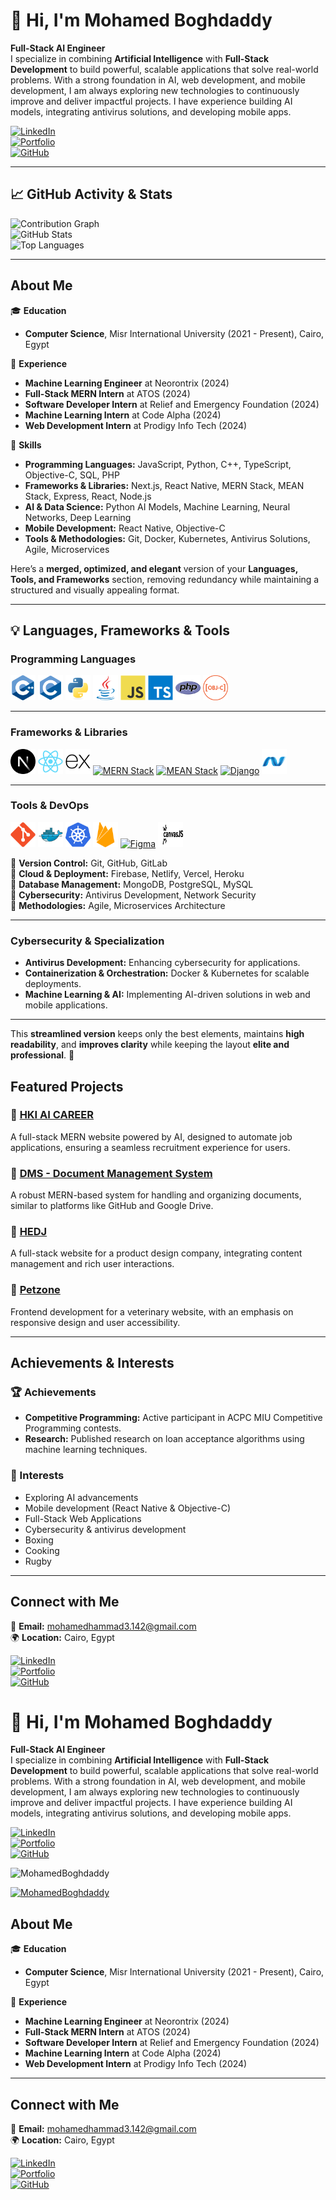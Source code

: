 # 👋 Hi, I'm Mohamed Boghdaddy

**Full-Stack AI Engineer**  
I specialize in combining **Artificial Intelligence** with **Full-Stack Development** to build powerful, scalable applications that solve real-world problems. With a strong foundation in AI, web development, and mobile development, I am always exploring new technologies to continuously improve and deliver impactful projects. I have experience building AI models, integrating antivirus solutions, and developing mobile apps.

[![LinkedIn](https://img.shields.io/badge/LinkedIn-0077B5?logo=linkedin&logoColor=white)](https://www.linkedin.com/in/mohamed-el-boghdaddy/)  
[![Portfolio](https://img.shields.io/badge/Portfolio-ff5a5f?logo=google-chrome&logoColor=white)](https://boghdaddys-portfolio.netlify.app/)  
[![GitHub](https://img.shields.io/badge/GitHub-100000?logo=github&logoColor=white)](https://github.com/MohamedBoghdaddy)

---

## 📈 GitHub Activity & Stats
![Contribution Graph](https://github-readme-streak-stats.herokuapp.com/?user=MohamedBoghdaddy&theme=dark)  
![GitHub Stats](https://github-readme-stats.vercel.app/api?username=MohamedBoghdaddy&show_icons=true&theme=dark)  
![Top Languages](https://github-readme-stats.vercel.app/api/top-langs/?username=MohamedBoghdaddy&layout=compact&theme=dark)  

---

## About Me

🎓 **Education**  
- **Computer Science**, Misr International University (2021 - Present), Cairo, Egypt

💼 **Experience**  
- **Machine Learning Engineer** at Neorontrix (2024)
- **Full-Stack MERN Intern** at ATOS (2024)
- **Software Developer Intern** at Relief and Emergency Foundation (2024)
- **Machine Learning Intern** at Code Alpha (2024)
- **Web Development Intern** at Prodigy Info Tech (2024)

🔧 **Skills**  
- **Programming Languages:** JavaScript, Python, C++, TypeScript, Objective-C, SQL, PHP  
- **Frameworks & Libraries:** Next.js, React Native, MERN Stack, MEAN Stack, Express, React, Node.js  
- **AI & Data Science:** Python AI Models, Machine Learning, Neural Networks, Deep Learning  
- **Mobile Development:** React Native, Objective-C  
- **Tools & Methodologies:** Git, Docker, Kubernetes, Antivirus Solutions, Agile, Microservices

Here’s a **merged, optimized, and elegant** version of your **Languages, Tools, and Frameworks** section, removing redundancy while maintaining a structured and visually appealing format.

---

## 💡 **Languages, Frameworks & Tools**  
### **Programming Languages**  
<p align="left">
  <a href="https://github.com/MohamedBoghdaddy?tab=repositories&q=cpp" target="_blank"><img src="https://raw.githubusercontent.com/devicons/devicon/master/icons/cplusplus/cplusplus-original.svg" alt="C++" width="40" height="40"/></a>
  <a href="https://github.com/MohamedBoghdaddy?tab=repositories&q=c" target="_blank"><img src="https://raw.githubusercontent.com/devicons/devicon/master/icons/c/c-original.svg" alt="C" width="40" height="40"/></a>
  <a href="https://github.com/MohamedBoghdaddy?tab=repositories&q=python" target="_blank"><img src="https://raw.githubusercontent.com/devicons/devicon/master/icons/python/python-original.svg" alt="Python" width="40" height="40"/></a>
  <a href="https://github.com/MohamedBoghdaddy?tab=repositories&q=java" target="_blank"><img src="https://raw.githubusercontent.com/devicons/devicon/master/icons/java/java-original.svg" alt="Java" width="40" height="40"/></a>
  <a href="https://github.com/MohamedBoghdaddy?tab=repositories&q=javascript" target="_blank"><img src="https://raw.githubusercontent.com/devicons/devicon/master/icons/javascript/javascript-original.svg" alt="JavaScript" width="40" height="40"/></a>
  <a href="https://github.com/MohamedBoghdaddy?tab=repositories&q=typescript" target="_blank"><img src="https://raw.githubusercontent.com/devicons/devicon/master/icons/typescript/typescript-original.svg" alt="TypeScript" width="40" height="40"/></a>
  <a href="https://github.com/MohamedBoghdaddy?tab=repositories&q=php" target="_blank"><img src="https://raw.githubusercontent.com/devicons/devicon/master/icons/php/php-original.svg" alt="PHP" width="40" height="40"/></a>
  <a href="https://github.com/MohamedBoghdaddy?tab=repositories&q=objective-c" target="_blank"><img src="objectiveC.png" alt="Objective-C" width="40" height="40"/></a>
</p>

---

### **Frameworks & Libraries**  
<p align="left">
  <a href="https://github.com/MohamedBoghdaddy?tab=repositories&q=nextjs" target="_blank"><img src="https://raw.githubusercontent.com/devicons/devicon/master/icons/nextjs/nextjs-original.svg" alt="Next.js" width="40" height="40"/></a>
  <a href="https://github.com/MohamedBoghdaddy?tab=repositories&q=react%20native" target="_blank"><img src="https://raw.githubusercontent.com/devicons/devicon/master/icons/react/react-original.svg" alt="React Native" width="40" height="40"/></a>
  <a href="https://github.com/MohamedBoghdaddy?tab=repositories&q=express" target="_blank"><img src="https://raw.githubusercontent.com/devicons/devicon/master/icons/express/express-original.svg" alt="Express.js" width="40" height="40"/></a>
  <a href="https://github.com/MohamedBoghdaddy?tab=repositories&q=mern" target="_blank"><img src="https://img.shields.io/badge/MERN-61DAFB?style=for-the-badge&logo=react&logoColor=black" alt="MERN Stack"/></a>
  <a href="https://github.com/MohamedBoghdaddy?tab=repositories&q=mean" target="_blank"><img src="https://img.shields.io/badge/MEAN-DD0031?style=for-the-badge&logo=angular&logoColor=white" alt="MEAN Stack"/></a>
  <a href="https://github.com/MohamedBoghdaddy?tab=repositories&q=django" target="_blank"><img src="https://cdn.worldvectorlogo.com/logos/django.svg" alt="Django" width="40" height="40"/></a>
  <a href="https://github.com/MohamedBoghdaddy?tab=repositories&q=dotnet" target="_blank"><img src="https://raw.githubusercontent.com/devicons/devicon/master/icons/dot-net/dot-net-original.svg" alt=".NET" width="40" height="40"/></a>
</p>

---

### **Tools & DevOps**  
<p align="left">
  <a href="https://github.com/MohamedBoghdaddy?tab=repositories&q=git" target="_blank"><img src="https://raw.githubusercontent.com/devicons/devicon/master/icons/git/git-original.svg" alt="Git" width="40" height="40"/></a>
  <a href="https://github.com/MohamedBoghdaddy?tab=repositories&q=docker" target="_blank"><img src="https://raw.githubusercontent.com/devicons/devicon/master/icons/docker/docker-original.svg" alt="Docker" width="40" height="40"/></a>
  <a href="https://github.com/MohamedBoghdaddy?tab=repositories&q=kubernetes" target="_blank"><img src="https://raw.githubusercontent.com/devicons/devicon/master/icons/kubernetes/kubernetes-original.svg" alt="Kubernetes" width="40" height="40"/></a>
  <a href="https://github.com/MohamedBoghdaddy?tab=repositories&q=firebase" target="_blank"><img src="https://raw.githubusercontent.com/devicons/devicon/master/icons/firebase/firebase-plain.svg" alt="Firebase" width="40" height="40"/></a>
  <a href="https://github.com/MohamedBoghdaddy?tab=repositories&q=figma" target="_blank"><img src="https://www.vectorlogo.zone/logos/figma/figma-icon.svg" alt="Figma" width="40" height="40"/></a>
  <a href="https://github.com/MohamedBoghdaddy?tab=repositories&q=canvasjs" target="_blank"><img src="https://raw.githubusercontent.com/Hardik0307/Hardik0307/master/assets/canvasjs-charts.svg" alt="CanvasJS" width="40" height="40"/></a>
</p>



🔹 **Version Control:** Git, GitHub, GitLab  
🔹 **Cloud & Deployment:** Firebase, Netlify, Vercel, Heroku  
🔹 **Database Management:** MongoDB, PostgreSQL, MySQL  
🔹 **Cybersecurity:** Antivirus Development, Network Security  
🔹 **Methodologies:** Agile, Microservices Architecture  

---

### **Cybersecurity & Specialization**  
- **Antivirus Development:** Enhancing cybersecurity for applications.  
- **Containerization & Orchestration:** Docker & Kubernetes for scalable deployments.  
- **Machine Learning & AI:** Implementing AI-driven solutions in web and mobile applications.  

---

This **streamlined version** keeps only the best elements, maintains **high readability**, and **improves clarity** while keeping the layout **elite and professional**. 🚀

## Featured Projects

### 🚀 [HKI AI CAREER](https://github.com/MohamedBoghdaddy/hkiiapply)  
A full-stack MERN website powered by AI, designed to automate job applications, ensuring a seamless recruitment experience for users.

### 🚀 [DMS - Document Management System](https://github.com/MohamedBoghdaddy/Atos-Task-document-management-system)  
A robust MERN-based system for handling and organizing documents, similar to platforms like GitHub and Google Drive.

### 🚀 [HEDJ](https://github.com/MohamedBoghdaddy/HEDJ)  
A full-stack website for a product design company, integrating content management and rich user interactions.

### 🚀 [Petzone](https://github.com/MohamedBoghdaddy/Petzone)  
Frontend development for a veterinary website, with an emphasis on responsive design and user accessibility.

---

## Achievements & Interests

### 🏆 Achievements  
- **Competitive Programming:** Active participant in ACPC MIU Competitive Programming contests.  
- **Research:** Published research on loan acceptance algorithms using machine learning techniques.

### 🎯 Interests  
- Exploring AI advancements  
- Mobile development (React Native & Objective-C)
- Full-Stack Web Applications
- Cybersecurity & antivirus development  
- Boxing  
- Cooking  
- Rugby  

---

## Connect with Me

📧 **Email:** [mohamedhammad3.142@gmail.com](mailto:mohamedhammad3.142@gmail.com)  
🌍 **Location:** Cairo, Egypt  

[![LinkedIn](https://img.shields.io/badge/LinkedIn-0077B5?logo=linkedin&logoColor=white)](https://www.linkedin.com/in/mohamed-el-boghdaddy/)  
[![Portfolio](https://img.shields.io/badge/Portfolio-ff5a5f?logo=google-chrome&logoColor=white)](https://boghdaddys-portfolio.netlify.app/)  
[![GitHub](https://img.shields.io/badge/GitHub-100000?logo=github&logoColor=white)](https://github.com/MohamedBoghdaddy)

# 👋 Hi, I'm Mohamed Boghdaddy

**Full-Stack AI Engineer**  
I specialize in combining **Artificial Intelligence** with **Full-Stack Development** to build powerful, scalable applications that solve real-world problems. With a strong foundation in AI, web development, and mobile development, I am always exploring new technologies to continuously improve and deliver impactful projects. I have experience building AI models, integrating antivirus solutions, and developing mobile apps.

[![LinkedIn](https://img.shields.io/badge/LinkedIn-0077B5?logo=linkedin&logoColor=white)](https://www.linkedin.com/in/mohamed-el-boghdaddy/)  
[![Portfolio](https://img.shields.io/badge/Portfolio-ff5a5f?logo=google-chrome&logoColor=white)](https://boghdaddys-portfolio.netlify.app/)  
[![GitHub](https://img.shields.io/badge/GitHub-100000?logo=github&logoColor=white)](https://github.com/MohamedBoghdaddy)

<p align="left"> <img src="https://komarev.com/ghpvc/?username=MohamedBoghdaddy&label=Profile%20views&color=0e75b6&style=flat" alt="MohamedBoghdaddy" /> </p>

<p align="left"> <a href="https://github.com/ryo-ma/github-profile-trophy"><img src="https://github-profile-trophy.vercel.app/?username=MohamedBoghdaddy" alt="MohamedBoghdaddy" /></a> </p>

## About Me

🎓 **Education**  
- **Computer Science**, Misr International University (2021 - Present), Cairo, Egypt

🌽 **Experience**  
- **Machine Learning Engineer** at Neorontrix (2024)
- **Full-Stack MERN Intern** at ATOS (2024)
- **Software Developer Intern** at Relief and Emergency Foundation (2024)
- **Machine Learning Intern** at Code Alpha (2024)
- **Web Development Intern** at Prodigy Info Tech (2024)

---



## Connect with Me

📧 **Email:** [mohamedhammad3.142@gmail.com](mailto:mohamedhammad3.142@gmail.com)  
🌍 **Location:** Cairo, Egypt  

[![LinkedIn](https://img.shields.io/badge/LinkedIn-0077B5?logo=linkedin&logoColor=white)](https://www.linkedin.com/in/mohamed-el-boghdaddy/)  
[![Portfolio](https://img.shields.io/badge/Portfolio-ff5a5f?logo=google-chrome&logoColor=white)](https://boghdaddys-portfolio.netlify.app/)  
[![GitHub](https://img.shields.io/badge/GitHub-100000?logo=github&logoColor=white)](https://github.com/MohamedBoghdaddy)
